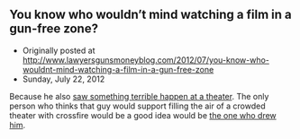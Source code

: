 ## You know who wouldn’t mind watching a film in a gun-free zone?

 * Originally posted at http://www.lawyersgunsmoneyblog.com/2012/07/you-know-who-wouldnt-mind-watching-a-film-in-a-gun-free-zone
 * Sunday, July 22, 2012

Because he also [saw something terrible happen at a theater](http://acephalous.typepad.com/acephalous/2011/04/how-do-you-make-a-batman.html). The only person who thinks that guy would support filling the air of a crowded theater with crossfire would be a good idea would be [the one who drew him](http://acephalous.typepad.com/acephalous/2011/10/holy-terror-frank-miller-my-how-far-youve-fallen.html).